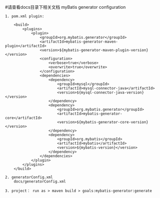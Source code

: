 #请查看docs目录下相关文档
    myBatis generator configuration
    
    1. pom.xml plugin:
    
        <build>
            <plugins>
                <plugin>
                    <groupId>org.mybatis.generator</groupId>
                    <artifactId>mybatis-generator-maven-plugin</artifactId>
                    <version>${mybatis-generator-maven-plugin-version}</version>
                    <configuration>
                        <verbose>true</verbose>
                        <overwrite>true</overwrite>
                    </configuration>
                    <dependencies>
                        <dependency>
                            <groupId>mysql</groupId>
                            <artifactId>mysql-connector-java</artifactId>
                            <version>${mysql-connector-java-version}</version>
                        </dependency>
                        <dependency>
                            <groupId>org.mybatis.generator</groupId>
                            <artifactId>mybatis-generator-core</artifactId>
                            <version>${mybatis-generator-core-version}</version>
                        </dependency>
                        <dependency>
                            <groupId>org.mybatis</groupId>
                            <artifactId>mybatis</artifactId>
                            <version>${mybatis-version}</version>
                        </dependency>
                    </dependencies>
                </plugin>
            </plugins>
        </build>
    
    2. generatorConfig.xml
        docs/generatorConfig.xml
        
    3. project： run as > maven build > goals:mybatis-generator:generate